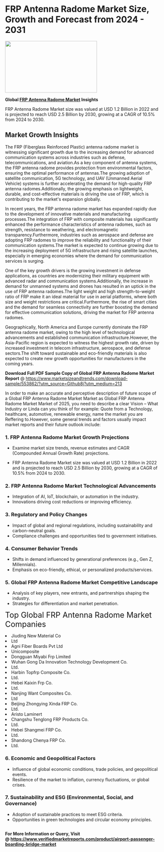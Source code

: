 <H1>FRP Antenna Radome Market Size, Growth and Forecast from 2024 - 2031</H1><img class="aligncenter size-medium wp-image-584254" src="https://thirdeyenews.in/wp-content/uploads/2024/09/Global-Market-Research-300x168.jpeg" alt="" width="300" height="168" /><p><strong>Global&nbsp;<a href="https://www.marketsizeandtrends.com/download-sample/553862/?utm_source=Github8j?utm_medium=213">FRP Antenna Radome Market</a> Insights</strong></p><p>FRP Antenna Radome Market size was valued at USD 1.2 Billion in 2022 and is projected to reach USD 2.5 Billion by 2030, growing at a CAGR of 10.5% from 2024 to 2030.</p><p><h2>Market Growth Insights</h2> <p>The FRP (Fiberglass Reinforced Plastic) antenna radome market is witnessing significant growth due to the increasing demand for advanced communication systems across industries such as defense, telecommunications, and aviation.As a key component of antenna systems, the FRP antenna radome provides protection from environmental factors, ensuring the optimal performance of antennas.The growing adoption of satellite communication, 5G technology, and UAV (Unmanned Aerial Vehicle) systems is further accelerating the demand for high-quality FRP antenna radomes.Additionally, the growing emphasis on lightweight, durable, and cost-effective materials is driving the use of FRP, which is contributing to the market's expansion globally.</p> <p>In recent years, the FRP antenna radome market has expanded rapidly due to the development of innovative materials and manufacturing processes.The integration of FRP with composite materials has significantly enhanced the performance characteristics of antenna radomes, such as strength, resistance to weathering, and electromagnetic transparency.Furthermore, industries such as aerospace and defense are adopting FRP radomes to improve the reliability and functionality of their communication systems.The market is expected to continue growing due to the increasing deployment of 5G infrastructure and rising satellite launches, especially in emerging economies where the demand for communication services is surging.</p> <p>One of the key growth drivers is the growing investment in defense applications, as countries are modernizing their military equipment with advanced radar and communication systems.Additionally, the increase in demand for unmanned systems and drones has resulted in an uptick in the use of FRP antenna radomes.The light weight and high strength-to-weight ratio of FRP make it an ideal material for use in aerial platforms, where both size and weight restrictions are critical.Furthermore, the rise of smart cities and the demand for seamless connectivity are further boosting the demand for effective communication solutions, driving the market for FRP antenna radomes.</p> <p>Geographically, North America and Europe currently dominate the FRP antenna radome market, owing to the high level of technological advancements and established communication infrastructure.However, the Asia-Pacific region is expected to witness the highest growth rate, driven by increased investment in telecom infrastructure, aerospace, and defense sectors.The shift toward sustainable and eco-friendly materials is also expected to create new growth opportunities for manufacturers in the coming years.</p> <p><span class=""><strong>Download Full PDF Sample Copy of Global FRP Antenna Radome Market Report</strong> @ <a href="https://www.marketsizeandtrends.com/download-sample/553862/?utm_source=Github8j?utm_medium=213" target="_blank">https://www.marketsizeandtrends.com/download-sample/553862/?utm_source=Github8j?utm_medium=213</a></span></p><p>In order to make an accurate and perceptive description of future scope of a Global&nbsp;FRP Antenna Radome Market Market as Global&nbsp;FRP Antenna Radome Market Market of 2025, you need to describe a clear Vision &ndash; What Industry or Linda can you think of for example: Quote from a Technology, healthcare, automotive, renewable energy, name the market you are Reffering to.However, some general trends and factors usually impact market reports and their future outlook include:</p><h3>1.&nbsp;<strong>FRP Antenna Radome Market Growth Projections</strong></h3><ul><li>Examine market size trends, revenue estimates and CAGR (Compounded Annual Growth Rate) projections.</li><li><p>FRP Antenna Radome Market size was valued at USD 1.2 Billion in 2022 and is projected to reach USD 2.5 Billion by 2030, growing at a CAGR of 10.5% from 2024 to 2030.</p></li></ul><h3>2.&nbsp;<strong>FRP Antenna Radome Market Technological Advancements</strong></h3><ul><li>Integration of AI, IoT, blockchain, or automation in the industry.</li><li>Innovations driving cost reductions or improving efficiency.</li></ul><h3>3.&nbsp;<strong>Regulatory and Policy Changes</strong></h3><ul><li>Impact of global and regional regulations, including sustainability and carbon-neutral goals.</li><li>Compliance challenges and opportunities tied to government initiatives.</li></ul><h3>4.&nbsp;<strong>Consumer Behavior Trends</strong></h3><ul><li>Shifts in demand influenced by generational preferences (e.g., Gen Z, Millennials).</li><li>Emphasis on eco-friendly, ethical, or personalized products/services.</li></ul><h3>5.&nbsp;<strong>Global FRP Antenna Radome Market Competitive Landscape</strong></h3><ul><li>Analysis of key players, new entrants, and partnerships shaping the industry.</li><li>Strategies for differentiation and market penetration.</li></ul><p data-pm-slice="1 1 []"><span style="color: inherit; font-family: inherit; font-size: 25px;">Top Global FRP Antenna Radome Market Companies</span></p><div class="" data-test-id=""><p><li>Jiuding New Material Co</li><li>Ltd</li><li> Agni Fiber Boards Pvt Ltd</li><li> Unicomposite</li><li> Dongguan Miyabi Frp Limited</li><li> Wuhan Gong Da Innovation Technology Development Co.</li><li> Ltd.</li><li> Harbin Topfrp Composite Co.</li><li> Ltd.</li><li> Hebei Kaixin Frp Co.</li><li> Ltd.</li><li> Nanjing Want Composites Co.</li><li>Ltd</li><li> Beijing Zhongying Xinda FRP Co.</li><li> Ltd.</li><li> Aristo Laminert</li><li> Changshu Tenglong FRP Products Co.</li><li>Ltd.</li><li> Hebei Shangmei FRP Co.</li><li> Ltd.</li><li> Shandong Chenya FRP Co.</li><li> Ltd.</li></p></div><h3>6.&nbsp;<strong>Economic and Geopolitical Factors</strong></h3><ul><li>Influence of global economic conditions, trade policies, and geopolitical events.</li><li>Resilience of the market to inflation, currency fluctuations, or global crises.</li></ul><h3>7.&nbsp;<strong>Sustainability and ESG (Environmental, Social, and Governance)</strong></h3><ul><li>Adoption of sustainable practices to meet ESG criteria.</li><li>Opportunities in green technologies and circular economy principles.</li></ul><h2><strong style="font-size: 14px;">For More Information or Query, Visit @&nbsp;</strong><a style="background-color: #ffffff; font-size: 14px;" href="https://www.marketsizeandtrends.com/report/frp-antenna-radome-market/" target="_blank">https://www.verifiedmarketreports.com/product/airport-passenger-boarding-bridge-market</a></h2>